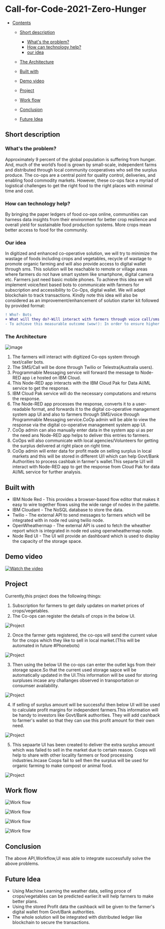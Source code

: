 # Call-for-Code-2021-Zero-Hunger
- [Contents](#contents)
  - [Short description](#short-description)
    - [What's the problem?](#whats-the-problem)
    - [How can technology help?](#how-can-technology-help)
    - [our idea](#our-idea)
    
  - [The Architecture](#the-architecture)
  - [Built with](#built-with)
  - [Demo video](#demo-video)
  - [Project](#Project)
  - [Work flow](#work-flow)
  - [Conclusion](#Conclusion)
  - [Future Idea](#future-idea)
  
  
## Short description

### What's the problem?

Approximately 9 percent of the global population is suffering from hunger. And, much of the world’s food is grown by small-scale, independent farms and distributed through local community cooperatives who sell the surplus produce. The co-ops are a central point for quality control, deliveries, and enabling food commodity markets. However, these co-ops face a myriad of logistical challenges to get the right food to the right places with minimal time and cost.

### How can technology help?

By bringing the paper ledgers of food co-ops online, communities can harness data insights from their environment for better crop resilience and overall yield for sustainable food production systems. More crops mean better access to food for the community.



### Our idea

In digitized and enhanced co-operative solution, we will try to  minimize the wastage of foods including crops and vegetables, recycle of wastage to promote organic farming and will also provide access to digital wallet through sms. This solution will be reachable to remote or village areas where farmers do not have smart system like smartphone, digital camera etc. Farmers just need basic mobile phones. To achieve this idea we will implement voice/text based bots to communicate with farmers for subscription and accessibility to Co-Ops, digital wallet. We will adapt blockchain to track transactions. Kindly note this idea will also be considered as an improvement/enhancement of solution starter kit followed by provided format:

```diff
! Who?- Bots
+ What will they do?-Will interact with farmers through voice call/sms
- To achieve this measurable outcome (wow!): In order to ensure higher food security
```
### The Architecture

![image](https://user-images.githubusercontent.com/88243059/127745051-655ffbc9-828d-4944-9951-2f54cc132006.png)

1. The farmers will interact with digitized Co-ops system through text/caller bots.
2. The SMS/Call will be done through Twilio or Telestra(Australia users).
3. Programmable Messaging service will forward the message to  Node-RED app i.e hosted on IBM Cloud.
4. This Node-RED app interacts with the IBM Cloud Pak for Data AI/ML service to get the response.
5. IBM Cloud Pak service will do the necessary computations and returns the response.
6. The Node-RED app processes the response, converts it to a user-readable format, and forwards it to the digital co-operative management system app UI and also to farmers through SMS/voice through Programmable Messaging service.CoOp admin will be able to view the response via the digital co-operative management system app UI.
7. CoOp admin can also manually enter data in the system app ui as per the need ans Node-RED app helps to deliver this entries to farmers.
8. CoOps will also communicate with local agencies/Volunteers for getting the surplus delivered at right place on right time.
9. CoOp admin will enter data for profit made on selling surplus in local markets and this will be stored in different U/I which can help Govt/Bank Authorities to process cashbak in farmer's wallet.This separte U/I will interact with Node-RED app to get the response from Cloud Pak for data AI/ML service for further analysis.

## Built with


- IBM Node Red - This provides a browser-based flow editor that makes it easy to wire together flows using the wide range of nodes in the palette.
- IBM Cloudant - The NoSQL database to store the data.
- Twilio  - The external API to send messages to farmers which will be integrated with in node red using twilio node.
- OpenWheathermap - The external API is used to fetch the wheather report which is integrated in node red using openwheathermap node.
- Node Red UI - The UI will provide an dashboard which is used to display the capacity of the storage space.


## Demo video

[![Watch the video](https://github.com/Call-for-Code/Liquid-Prep/blob/master/images/readme/IBM-interview-video-image.png)](https://youtu.be/vOgCOoy_Bx0)




## Project 


Currently,this project does the following things:
1. Subscription for farmers to get daily updates on market prices of crops/vegetables.
2. The Co-ops can register the details of crops in the below UI.

![Project](https://github.com/karthi19-DS/Call-for-Code-2021-Zero-Hunger/blob/main/Dashboard/Dail%20Entry.png)



2. Once the farmer gets registered, the co-ops will send the current value for the crops which they like to sell in local market.(This will be automated in future #Phonebots)

![Project](https://github.com/karthi19-DS/Call-for-Code-2021-Zero-Hunger/blob/main/Dashboard/Daily_Report.png)



3. Then using the below UI the co-ops can enter the outlet kgs from their storage space.So that the current used storage sapce will be automatically updated in the UI.This information will be used for storing surpluses incase any challanges observed in transportation or consumser availability.

![Project](https://github.com/karthi19-DS/Call-for-Code-2021-Zero-Hunger/blob/main/Dashboard/Storage_Capacity.png)



4. If selling of surplus amount will be successful then  below UI will be used to calculate profit margins for independent farmers.This information will be handy to investors like Govt/Bank authorities. They will add cashback to farmer's wallet so that they can use this profit amount for their own need.

![Project](https://github.com/karthi19-DS/Call-for-Code-2021-Zero-Hunger/blob/main/Dashboard/Profit_Dashboard.png)



5. This sepaarte UI has been created to deliver the extra surplus amount which was failed to sell in the market due to certain reason. Coops will help to share with other locality farmers or food processing industries.Incase Coops fail to sell then the surplus will be used for organic farming to make compost or animal food.

![Project](https://github.com/karthi19-DS/Call-for-Code-2021-Zero-Hunger/blob/main/Website/website.PNG)





## Work flow

![Work flow](https://github.com/karthi19-DS/Call-for-Code-2021-Zero-Hunger/blob/main/Images/site.PNG)

![Work flow](https://github.com/karthi19-DS/Call-for-Code-2021-Zero-Hunger/blob/main/Images/daily%20entry%20sites.PNG)

![Work flow](https://github.com/karthi19-DS/Call-for-Code-2021-Zero-Hunger/blob/main/Images/send%20weather%20via%20sms.PNG)

![Work flow](https://github.com/karthi19-DS/Call-for-Code-2021-Zero-Hunger/blob/main/Images/calculate%20storage%20space.PNG)


## Conclusion

The above API,Workflow,UI was able to integrate successfully solve the above problems. 



## Future Idea
 
 -  Using Machine Learning the weather data, selling proce of crops/vegetables can be predicted earlier.It will help farmers to make better plans.
 -  Using the stored Profit data the cashback will be given to the farmer's digital wallet from Govt/Bank authorities.
 -  The whole solution will be integrated with distributed ledger like blockchain to secure the transactions.






